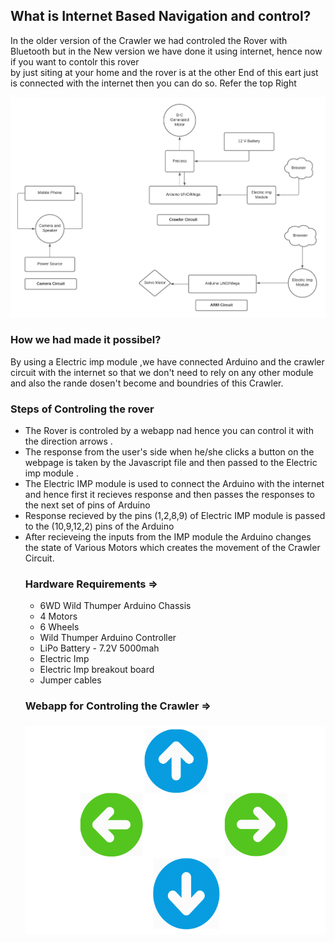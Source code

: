 <h2> What is Internet Based Navigation and control? </h2>
In the older version of the Crawler we had controled the Rover with Bluetooth but in the New version we have done it using internet, hence now if you want to contolr this rover <br>
by just siting at your home and the rover is at the other End of this eart just is connected with the internet then you can do so.
Refer the top Right 
<p align="center">
<img src="https://github.com/ShubhamPatel33/Surviellance-Bomb-Diffusion-Robot/blob/main/Crawler/Block%20diagram_Surviellance.png?raw=true" alt="Upgraded Diagram_2"/>
</p>
<b><h3>How we had made it possibel?</h3></b>
By using a Electric imp module ,we have connected Arduino and the crawler circuit with the internet so that we don't need to rely on any other module and also the rande dosen't become
and boundries of this Crawler.
<h3>Steps of Controling the rover</h3>
<ul>
   <li>The Rover is controled by a webapp nad hence you can control it with the direction arrows .</li>
   <li>The response from the user's side when he/she clicks a button on the webpage is taken by the Javascript file and then passed to the Electric imp module .</li>
   <li>The Electric IMP module is used to connect the Arduino with the internet and hence first it recieves response and then passes the responses to the next set of pins of Arduino</li>
   <li>Response recieved by the pins (1,2,8,9) of Electric IMP module is passed to the (10,9,12,2) pins of the Arduino </li>
   <li>After recieveing the inputs from the IMP module the Arduino changes the state of Various Motors which creates the movement of the Crawler Circuit.</li>
   
<h3>Hardware Requirements =></h3>
<ul>
    <li>6WD Wild Thumper Arduino Chassis</li>
    <li>4 Motors</li>
    <li>6 Wheels</li>
    <li>Wild Thumper Arduino Controller</li>
    <li>LiPo Battery - 7.2V 5000mah </li>
    <li>Electric Imp</li>
    <li>Electric Imp breakout board</li>
    <li>Jumper cables</li>
</ul>

<h3>Webapp for Controling the Crawler =><h3>
<p align="center">
<img src="https://github.com/ShubhamPatel33/Surviellance-Bomb-Diffusion-Robot/blob/main/Internet%20based%20control/Movement_ss_Crawler.png"/>
</p>
    
